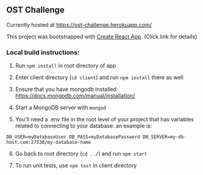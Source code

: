 ## OST Challenge

Currently hosted at https://ost-challenge.herokuapp.com/

This project was bootstrapped with [Create React App](https://github.com/facebookincubator/create-react-app). (Click link for details)

### Local build instructions:

1. Run `npm install` in root directory of app

2. Enter client directory (`cd client`) and run `npm install` there as well

3. Ensure that you have mongodb installed: https://docs.mongodb.com/manual/installation/

4. Start a MongoDB server with `mongod`

5. You'll need a .env file in the root level of your project that has variables related to connecting to your database: an example is:

``DB_USER=myDatabaseUser
DB_PASS=myDatabasePassword
DB_SERVER=my-db-host.com:27530/my-database-name``


6. Go back to root directory (`cd ../`) and run `npm start`

7. To run unit tests, use `npm test` in client directory
